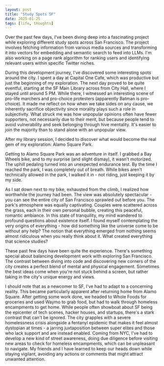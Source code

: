 ```yaml
---
layout: post
title: "Study Spots SF"
date: 2025-01-25
tags: [life, thoughts]
---
```


Over the past few days, I've been diving deep into a fascinating project while exploring different study spots across San Francisco. The project involves fetching information from various media sources and transforming it into vectors for embedding and semantic search to feed into LLMs. I'm also working on a page rank algorithm for ranking users and identifying relevant users within specific Twitter niches.

During this development journey, I've discovered some interesting spots around the city. I spent a day at Capital One Cafe, which was productive but just the beginning of my exploration. The next day proved to be quite eventful, starting at the SF Main Library across from City Hall, where I stayed until around 5 PM. While there, I witnessed an interesting scene of pro-life marchers and pro-choice protesters (apparently Batman is pro-choice). It made me reflect on how when we take sides on any cause, we inherently sacrifice objectivity since morality plays such a role in subjectivity. What struck me was how unpopular opinions often have fewer supporters, not necessarily due to their merit, but because people tend to avoid vulnerability and seek belonging through hive mentality. It's easier to join the majority than to stand alone with an unpopular view.

After my library session, I decided to discover what would become the real gem of my exploration: Alamo Square Park.

Getting to Alamo Square Park was an adventure in itself. I grabbed a Bay Wheels bike, and to my surprise (and slight dismay), it wasn't motorized. The uphill pedaling turned into an unexpected endurance test. By the time I reached the park, I was completely out of breath. While bikes aren't technically allowed in the park, I walked it in - not riding, just keeping it by my side.

As I sat down next to my bike, exhausted from the climb, I realized how worthwhile the journey had been. The view was absolutely spectacular - you can see the entire city of San Francisco sprawled out before you. The park's atmosphere was equally captivating. Couples were scattered across the grass, each in their own personal bubble, creating this peaceful, romantic ambiance. In this state of tranquility, my mind wandered to profound questions about existence itself. I found myself contemplating the very origins of everything - how did something like the universe come to be without any help? The notion that everything emerged from nothing seems almost ridiculous when you really think about it. What created everything that science studies?

These past few days have been quite the experience. There's something special about balancing development work with exploring San Francisco. The contrast between diving into code and discovering new corners of the city creates a perfect blend of mental and physical engagement. Sometimes the best ideas come when you're not stuck behind a screen, but rather taking in the city's unique energy and views.

I should note that as a newcomer to SF, I've had to adapt to a concerning reality. This became particularly apparent after returning home from Alamo Square. After getting some work done, we headed to Whole Foods for groceries and used Waymo to grab food, but had to walk through homeless encampments to get home. While people often showboat about SF being the epicenter of tech scenes, hacker houses, and startups, there's a stark contrast that can't be ignored. The city grapples with a severe homelessness crisis alongside a fentanyl epidemic that makes it feel almost dystopian at times - a jarring juxtaposition between super elites and those who lack support and are instead enabled. Coming from NYC, I've had to develop a new kind of street awareness, doing due diligence before visiting new areas to check for homeless encampments, which can be unpleasant to navigate. My friends and I have learned to keep our heads down while staying vigilant, avoiding any actions or comments that might attract unwanted attention.
